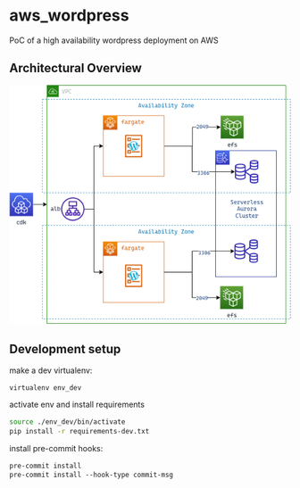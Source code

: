 # aws_wordpress
PoC of a high availability wordpress deployment on AWS

## Architectural Overview
![Alt text](resources/architectural_overview.png?raw=true "Title")

## Development setup
make a dev virtualenv:
```
virtualenv env_dev
```
activate env  and install requirements
``` bash
source ./env_dev/bin/activate
pip install -r requirements-dev.txt
```
install pre-commit hooks:
```
pre-commit install
pre-commit install --hook-type commit-msg
```

